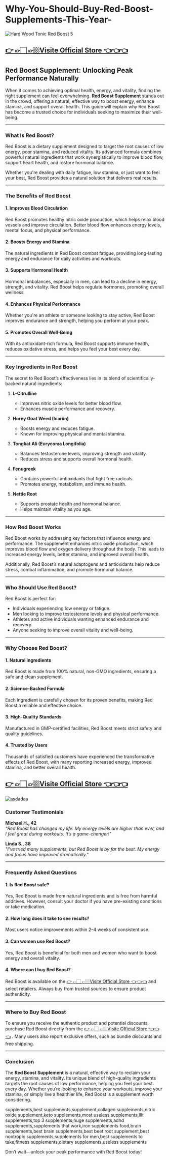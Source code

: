 # Why-You-Should-Buy-Red-Boost-Supplements-This-Year-


![Hard Wood Tonic Red Boost 5](https://github.com/user-attachments/assets/074f3e41-d4ba-4123-a4fe-93714a67f7f9)


## [👉 👉🏻 👉🏼Visite Official Store 👈👈👈](https://tinyurl.com/zdyk95zm )


## **Red Boost Supplement: Unlocking Peak Performance Naturally**

When it comes to achieving optimal health, energy, and vitality, finding the right supplement can feel overwhelming. **Red Boost Supplement** stands out in the crowd, offering a natural, effective way to boost energy, enhance stamina, and support overall health. This guide will explain why Red Boost has become a trusted choice for individuals seeking to maximize their well-being.

---

### **What Is Red Boost?**

Red Boost is a dietary supplement designed to target the root causes of low energy, poor stamina, and reduced vitality. Its advanced formula combines powerful natural ingredients that work synergistically to improve blood flow, support heart health, and restore hormonal balance.

Whether you're dealing with daily fatigue, low stamina, or just want to feel your best, Red Boost provides a natural solution that delivers real results.

---

### **The Benefits of Red Boost**

#### **1. Improves Blood Circulation**
Red Boost promotes healthy nitric oxide production, which helps relax blood vessels and improve circulation. Better blood flow enhances energy levels, mental focus, and physical performance.

#### **2. Boosts Energy and Stamina**
The natural ingredients in Red Boost combat fatigue, providing long-lasting energy and endurance for daily activities and workouts.

#### **3. Supports Hormonal Health**
Hormonal imbalances, especially in men, can lead to a decline in energy, strength, and vitality. Red Boost helps regulate hormones, promoting overall wellness.

#### **4. Enhances Physical Performance**
Whether you're an athlete or someone looking to stay active, Red Boost improves endurance and strength, helping you perform at your peak.

#### **5. Promotes Overall Well-Being**
With its antioxidant-rich formula, Red Boost supports immune health, reduces oxidative stress, and helps you feel your best every day.

---

### **Key Ingredients in Red Boost**

The secret to Red Boost’s effectiveness lies in its blend of scientifically-backed natural ingredients:

1. **L-Citrulline**  
   - Improves nitric oxide levels for better blood flow.  
   - Enhances muscle performance and recovery.  

2. **Horny Goat Weed (Icariin)**  
   - Boosts energy and reduces fatigue.  
   - Known for improving physical and mental stamina.

3. **Tongkat Ali (Eurycoma Longifolia)**  
   - Balances testosterone levels, improving strength and vitality.  
   - Reduces stress and supports overall hormonal health.  

4. **Fenugreek**  
   - Contains powerful antioxidants that fight free radicals.  
   - Promotes energy, metabolism, and immune health.  

5. **Nettle Root**  
   - Supports prostate health and hormonal balance.  
   - Helps maintain vitality as you age.  

---

### **How Red Boost Works**

Red Boost works by addressing key factors that influence energy and performance. The supplement enhances nitric oxide production, which improves blood flow and oxygen delivery throughout the body. This leads to increased energy levels, better stamina, and improved overall health.

Additionally, Red Boost’s natural adaptogens and antioxidants help reduce stress, combat inflammation, and promote hormonal balance.

---

### **Who Should Use Red Boost?**

Red Boost is perfect for:  
- Individuals experiencing low energy or fatigue.  
- Men looking to improve testosterone levels and physical performance.  
- Athletes and active individuals wanting enhanced endurance and recovery.  
- Anyone seeking to improve overall vitality and well-being.  

---



### **Why Choose Red Boost?**

#### **1. Natural Ingredients**  
Red Boost is made from 100% natural, non-GMO ingredients, ensuring a safe and clean supplement.  

#### **2. Science-Backed Formula**  
Each ingredient is carefully chosen for its proven benefits, making Red Boost a reliable and effective choice.  

#### **3. High-Quality Standards**  
Manufactured in GMP-certified facilities, Red Boost meets strict safety and quality guidelines.  

#### **4. Trusted by Users**  
Thousands of satisfied customers have experienced the transformative effects of Red Boost, with many reporting increased energy, improved stamina, and better overall health.

## [👉 👉🏻 👉🏼Visite Official Store 👈👈👈](https://tinyurl.com/zdyk95zm )

![asdadaa](https://github.com/user-attachments/assets/fc3a633e-e2a9-45df-915e-510d02f7158f)


### **Customer Testimonials**

**Michael H., 42**  
*"Red Boost has changed my life. My energy levels are higher than ever, and I feel great during workouts. It’s a game-changer!"*

**Linda S., 38**  
*"I’ve tried many supplements, but Red Boost is by far the best. My energy and focus have improved dramatically."*

---

### **Frequently Asked Questions**

#### **1. Is Red Boost safe?**  
Yes, Red Boost is made from natural ingredients and is free from harmful additives. However, consult your doctor if you have pre-existing conditions or take medication.

#### **2. How long does it take to see results?**  
Most users notice improvements within 2–4 weeks of consistent use.  

#### **3. Can women use Red Boost?**  
Yes, Red Boost is beneficial for both men and women who want to boost energy and overall vitality.

#### **4. Where can I buy Red Boost?**  
Red Boost is available on the [👉 👉🏻 👉🏼Visite Official Store 👈👈👈](https://tinyurl.com/zdyk95zm ) and select retailers. Always buy from trusted sources to ensure product authenticity.

---

### **Where to Buy Red Boost**

To ensure you receive the authentic product and potential discounts, purchase Red Boost directly from the [👉 👉🏻 👉🏼Visite Official Store 👈👈👈](https://tinyurl.com/zdyk95zm )
. Many users also report exclusive offers, such as bundle discounts and free shipping.

---

### **Conclusion**

The **Red Boost Supplement** is a natural, effective way to reclaim your energy, stamina, and vitality. Its unique blend of high-quality ingredients targets the root causes of low performance, helping you feel your best every day. Whether you’re looking to enhance your workouts, improve your stamina, or simply live a healthier life, Red Boost is a supplement worth considering.


supplements,best supplements,supplement,collagen supplements,nitric oxide supplement,keto supplements,most useless supplements,lllt supplements,top 3 supplements,huge supplements,adhd supplements,supplements that work,iron supplements food,brain supplements,best brain supplements,best beet root supplement,best nootropic supplements,supplements for men,best supplements to take,fitness supplements,dietary supplements,useless supplements

Don’t wait—unlock your peak performance with Red Boost today!





